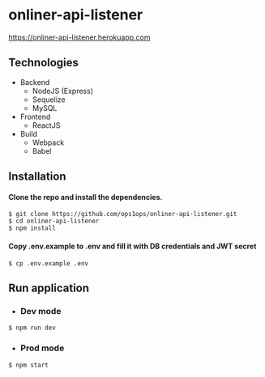 # onliner-api-listener
https://onliner-api-listener.herokuapp.com

## Technologies
- Backend
  - NodeJS (Express)
  - Sequelize
  - MySQL
- Frontend
  - ReactJS
- Build
  - Webpack
  - Babel
## Installation
#### Clone the repo and install the dependencies.
```
$ git clone https://github.com/ops1ops/onliner-api-listener.git
$ cd onliner-api-listener
$ npm install
```
#### Copy .env.example to .env and fill it with DB credentials and JWT secret
`$ cp .env.example .env`
## Run application
- ### Dev mode
`$ npm run dev`
- ### Prod mode
`$ npm start`
